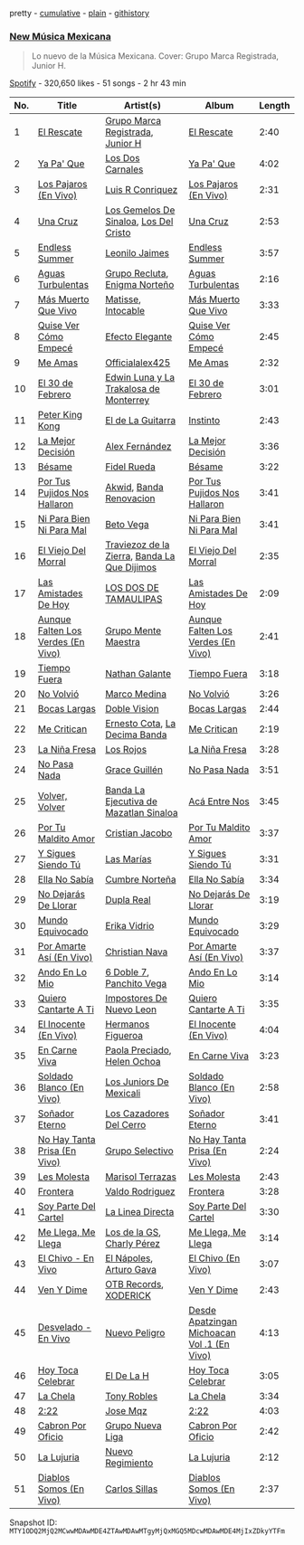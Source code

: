pretty - [cumulative](/playlists/cumulative/37i9dQZF1DX6Adf5JEwIPs.md) - [plain](/playlists/plain/37i9dQZF1DX6Adf5JEwIPs) - [githistory](https://github.githistory.xyz/mackorone/spotify-playlist-archive/blob/main/playlists/plain/37i9dQZF1DX6Adf5JEwIPs)

### [New Música Mexicana](https://open.spotify.com/playlist/37i9dQZF1DX6Adf5JEwIPs)

> Lo nuevo de la Música Mexicana\. Cover: Grupo Marca Registrada, Junior H.

[Spotify](https://open.spotify.com/user/spotify) - 320,650 likes - 51 songs - 2 hr 43 min

| No. | Title | Artist(s) | Album | Length |
|---|---|---|---|---|
| 1 | [El Rescate](https://open.spotify.com/track/4w273WCBXwM4P3jTX5HkB2) | [Grupo Marca Registrada](https://open.spotify.com/artist/1gW6pz5n1aK249L0GvfQCC), [Junior H](https://open.spotify.com/artist/7Gi6gjaWy3DxyilpF1a8Is) | [El Rescate](https://open.spotify.com/album/32QttkMiHZ1eXkXv6BVGcP) | 2:40 |
| 2 | [Ya Pa' Que](https://open.spotify.com/track/5zYhfNeQYi7lMmTbQBXJjM) | [Los Dos Carnales](https://open.spotify.com/artist/25UNJbwGZSQKvz5cPLWlv3) | [Ya Pa' Que](https://open.spotify.com/album/1yU4RgPSiYayVJDlRQKJ76) | 4:02 |
| 3 | [Los Pajaros \(En Vivo\)](https://open.spotify.com/track/5cDiDT7E88eUXiVhkUYEpf) | [Luis R Conriquez](https://open.spotify.com/artist/0pePYDrJGk8gqMRbXrLJC8) | [Los Pajaros \(En Vivo\)](https://open.spotify.com/album/3V1HnCC6js35Pw7NFctA6Y) | 2:31 |
| 4 | [Una Cruz](https://open.spotify.com/track/7EI3NvlzFohsgu0C418aJe) | [Los Gemelos De Sinaloa](https://open.spotify.com/artist/1Zkxm1dM3HI3QkTmxUEVQA), [Los Del Cristo](https://open.spotify.com/artist/3BarTzhsrWCqdYdTuHaXiK) | [Una Cruz](https://open.spotify.com/album/4M9stiQnSeeAWJZeEOcjWF) | 2:53 |
| 5 | [Endless Summer](https://open.spotify.com/track/3IMACfPG8wHaC6KccsyuUn) | [Leonilo Jaimes](https://open.spotify.com/artist/0n7CmDFQT0O48cLiBHx7XH) | [Endless Summer](https://open.spotify.com/album/5MfVyzPs79cE0RKF1aboZ6) | 3:57 |
| 6 | [Aguas Turbulentas](https://open.spotify.com/track/290Ug0y2nZJ8bamtgu435i) | [Grupo Recluta](https://open.spotify.com/artist/2Dlvgi70UoJJicfKgoW5Vo), [Enigma Norteño](https://open.spotify.com/artist/3441uYrkzgTWwjXLd13R0U) | [Aguas Turbulentas](https://open.spotify.com/album/69wLMt4yFfuHuueICXyo44) | 2:16 |
| 7 | [Más Muerto Que Vivo](https://open.spotify.com/track/6FkIjhuEDMc3mUFZZKxQlE) | [Matisse](https://open.spotify.com/artist/77aLk6J8ofnVxa1eXK9jiU), [Intocable](https://open.spotify.com/artist/108moq3rq6bm1M4Ypz0J02) | [Más Muerto Que Vivo](https://open.spotify.com/album/4LwHkby3HSNOaz6NH2buDg) | 3:33 |
| 8 | [Quise Ver Cómo Empecé](https://open.spotify.com/track/51AtNwSp96OMUywgEr6BhF) | [Efecto Elegante](https://open.spotify.com/artist/0NHX4tbvyRotP1QBhjTHX3) | [Quise Ver Cómo Empecé](https://open.spotify.com/album/6ALfte3xyJ0nrTbCX9ngLU) | 2:45 |
| 9 | [Me Amas](https://open.spotify.com/track/6ppO2W0MYAUqsebTz8qxQ9) | [Officialalex425](https://open.spotify.com/artist/2cmqbSrv0RSUeYRuWkqSiQ) | [Me Amas](https://open.spotify.com/album/1lpWlWOJzNb4tdnCU3mW4S) | 2:32 |
| 10 | [El 30 de Febrero](https://open.spotify.com/track/4ZbDbGo6hubDCXsVMEx1jv) | [Edwin Luna y La Trakalosa de Monterrey](https://open.spotify.com/artist/4LFOoXhMhnq9U8VsZkSwxl) | [El 30 de Febrero](https://open.spotify.com/album/0x2OATUtYiydLtsW3eOg4p) | 3:01 |
| 11 | [Peter King Kong](https://open.spotify.com/track/4CJGVxXvB3PIqRgnmFBIo8) | [El de La Guitarra](https://open.spotify.com/artist/0LIyZkH7LLbsA9T4YwUnEk) | [Instinto](https://open.spotify.com/album/7KlLuBZiwOzCTL7Q3J26cq) | 2:43 |
| 12 | [La Mejor Decisión](https://open.spotify.com/track/7hNDz9sO4MYgomhH67sZX0) | [Alex Fernández](https://open.spotify.com/artist/4Xwvz864z2uP3bwPcjKJjC) | [La Mejor Decisión](https://open.spotify.com/album/3lhzAP6Kkx2nP1UD9aRQP5) | 3:36 |
| 13 | [Bésame](https://open.spotify.com/track/5Wq8imKwAPc69YaUTGDXir) | [Fidel Rueda](https://open.spotify.com/artist/1lQO7ePBTp5yOfVK9hicoJ) | [Bésame](https://open.spotify.com/album/2SOdo9aNhMBFUQfQB0cv0d) | 3:22 |
| 14 | [Por Tus Pujidos Nos Hallaron](https://open.spotify.com/track/4NKCynDwws9S3oGr6f06Tn) | [Akwid](https://open.spotify.com/artist/3mYFuz6iY7D9X78rOXg5CG), [Banda Renovacion](https://open.spotify.com/artist/6yRnpibMV9phmk5aIiqhVk) | [Por Tus Pujidos Nos Hallaron](https://open.spotify.com/album/6BubiJIrTBzReRd9ojKxhh) | 3:41 |
| 15 | [Ni Para Bien Ni Para Mal](https://open.spotify.com/track/6e2yHlifUVG1zknwD6vEtK) | [Beto Vega](https://open.spotify.com/artist/4sB1zr9B9t2OgQtdejswak) | [Ni Para Bien Ni Para Mal](https://open.spotify.com/album/2aewQEf3wKn3v9Vw9RFrjz) | 3:41 |
| 16 | [El Viejo Del Morral](https://open.spotify.com/track/4clpe3UuSK2erINFGKcOWO) | [Traviezoz de la Zierra](https://open.spotify.com/artist/1tX4Yf64m81Ju9THQiXAzn), [Banda La Que Dijimos](https://open.spotify.com/artist/1ehvaZQQJAm9P5QlveuNi5) | [El Viejo Del Morral](https://open.spotify.com/album/5ceopSsxt36KVqpL8Fw9xd) | 2:35 |
| 17 | [Las Amistades De Hoy](https://open.spotify.com/track/5InISvx0CjKYiNRaqVZfqU) | [LOS DOS DE TAMAULIPAS](https://open.spotify.com/artist/77Zc5MMUIMJriEDAcaDspi) | [Las Amistades De Hoy](https://open.spotify.com/album/7aPYCVw0VMDsFgKw7FBOJG) | 2:09 |
| 18 | [Aunque Falten Los Verdes \(En Vivo\)](https://open.spotify.com/track/2NHAieYUmelozdjze7Utqt) | [Grupo Mente Maestra](https://open.spotify.com/artist/7fReOInDdj4876IaRNzHC2) | [Aunque Falten Los Verdes \(En Vivo\)](https://open.spotify.com/album/2kIXVhGDaLcRRerep2opMD) | 2:41 |
| 19 | [Tiempo Fuera](https://open.spotify.com/track/01gAbqtPWVRLzHKZjqbtwM) | [Nathan Galante](https://open.spotify.com/artist/0mYDDBNR5KCRC68CkmeOJB) | [Tiempo Fuera](https://open.spotify.com/album/3ofYz6uyOpKbp8DHnCefh3) | 3:18 |
| 20 | [No Volvió](https://open.spotify.com/track/69e9o1F2kQVTsKf4MsMC8A) | [Marco Medina](https://open.spotify.com/artist/6mC66skA31QYeFBbvE2zTY) | [No Volvió](https://open.spotify.com/album/5unW9vvC27sSs3aKHqNQJ2) | 3:26 |
| 21 | [Bocas Largas](https://open.spotify.com/track/2qmLcUb0yairZclztWtKUv) | [Doble Vision](https://open.spotify.com/artist/5YQwShxECKFKPcmHRx9LDa) | [Bocas Largas](https://open.spotify.com/album/0nC5AS768OgoxplWirLIgB) | 2:44 |
| 22 | [Me Critican](https://open.spotify.com/track/5YSP2U2zp3QjyAHo47mvLN) | [Ernesto Cota](https://open.spotify.com/artist/43TBniliwDn600EiuvJGuw), [La Decima Banda](https://open.spotify.com/artist/1C2CCqiE3rxq2H4ErMzz9U) | [Me Critican](https://open.spotify.com/album/5gLJuNSF3baTvHva7Kske5) | 2:19 |
| 23 | [La Niña Fresa](https://open.spotify.com/track/1o0jILaK37Uh7pX8QwIgO4) | [Los Rojos](https://open.spotify.com/artist/4N76v8ETS7Q5sod9W0dgIo) | [La Niña Fresa](https://open.spotify.com/album/6EmFa9Xa85wz0Hy8AyvDGd) | 3:28 |
| 24 | [No Pasa Nada](https://open.spotify.com/track/7dz7NLIMO7es3GfCpf6Mdt) | [Grace Guillén](https://open.spotify.com/artist/04K92Tg6ryvoyNj1Xju6rD) | [No Pasa Nada](https://open.spotify.com/album/3SLyTJrmcrrhj2qqLx2sW3) | 3:51 |
| 25 | [Volver, Volver](https://open.spotify.com/track/4Uz3nuZTriTwXNzIbDlxZo) | [Banda La Ejecutiva de Mazatlan Sinaloa](https://open.spotify.com/artist/6BHFzhrhbK5ogpJ8H2z71Y) | [Acá Entre Nos](https://open.spotify.com/album/1lzVgCs7NIZmKSQW3T8O0Q) | 3:45 |
| 26 | [Por Tu Maldito Amor](https://open.spotify.com/track/4Ldnk5b8pdp4FiCqpuKQ4B) | [Cristian Jacobo](https://open.spotify.com/artist/02HnByHOPN5e2RXNHZ9HhW) | [Por Tu Maldito Amor](https://open.spotify.com/album/5PZwyyatI2EmMlqyiSpOHj) | 3:37 |
| 27 | [Y Sigues Siendo Tú](https://open.spotify.com/track/0aoR2KYk8JJDDaKwSeP4Y8) | [Las Marías](https://open.spotify.com/artist/1BsFNAYZkEx6rvQJH4sN6w) | [Y Sigues Siendo Tú](https://open.spotify.com/album/0pTTS2mSMDlhPHTYRkgwv7) | 3:31 |
| 28 | [Ella No Sabía](https://open.spotify.com/track/1JFfmdz02Yf1kklk3JDoP1) | [Cumbre Norteña](https://open.spotify.com/artist/0d1jlQUtg6wJtmOVWSFU0t) | [Ella No Sabía](https://open.spotify.com/album/4lkgwcFzeMgZzt3zc7mUf9) | 3:34 |
| 29 | [No Dejarás De Llorar](https://open.spotify.com/track/48GtzRFhmbsrRXjlCSyTKu) | [Dupla Real](https://open.spotify.com/artist/6XUCxJIstAiHJIXWipOcIe) | [No Dejarás De Llorar](https://open.spotify.com/album/4se36b8eh0Zf3M0WE8gsdZ) | 3:19 |
| 30 | [Mundo Equivocado](https://open.spotify.com/track/7w4F7z0MNinqnwdGmnP2UX) | [Erika Vidrio](https://open.spotify.com/artist/4psSCgqhwgjY16plPhSw9P) | [Mundo Equivocado](https://open.spotify.com/album/4GqthtvFkiO7ggZXB4nrdM) | 3:29 |
| 31 | [Por Amarte Así \(En Vivo\)](https://open.spotify.com/track/4oOaGWoCGm6r0tJppwRsYw) | [Christian Nava](https://open.spotify.com/artist/4ykQDHQarNbuhmYt8YB3W0) | [Por Amarte Así \(En Vivo\)](https://open.spotify.com/album/6qaATk9LGM31EvPt6e1e29) | 3:37 |
| 32 | [Ando En Lo Mio](https://open.spotify.com/track/0U2t4OxsDdfcSiZPth7MGZ) | [6 Doble 7](https://open.spotify.com/artist/4uASG4oYMAOJbP30XK4hmW), [Panchito Vega](https://open.spotify.com/artist/3YJGzBDtf6ekCkxVRcdRjg) | [Ando En Lo Mio](https://open.spotify.com/album/4MZrhqwrcFEFTrPzpQAeyP) | 3:14 |
| 33 | [Quiero Cantarte A Ti](https://open.spotify.com/track/1pD5jgJo8F5CaJ1ONWsXeR) | [Impostores De Nuevo Leon](https://open.spotify.com/artist/74bsa1JfHvX7B7TrX7aAzI) | [Quiero Cantarte A Ti](https://open.spotify.com/album/1zHitGXXLsU1jeIo8rghpk) | 3:35 |
| 34 | [El Inocente \(En Vivo\)](https://open.spotify.com/track/2BPOF5HpmQ9bFO8yfL7TLI) | [Hermanos Figueroa](https://open.spotify.com/artist/7BuH7TfZEJD0XJiNfmtRya) | [El Inocente \(En Vivo\)](https://open.spotify.com/album/6O1O2zWKacVDJkMZq449K4) | 4:04 |
| 35 | [En Carne Viva](https://open.spotify.com/track/0576T1N3lsfD2ImwFrW1tO) | [Paola Preciado](https://open.spotify.com/artist/1zG5D5npyMFrKi3TQRXaNP), [Helen Ochoa](https://open.spotify.com/artist/7oFVQdInQWD7GQRgWxSiHD) | [En Carne Viva](https://open.spotify.com/album/2MOtc63fVOckXi8FrW19Di) | 3:23 |
| 36 | [Soldado Blanco \(En Vivo\)](https://open.spotify.com/track/49CVR06FIZw0HZhcPjR5h8) | [Los Juniors De Mexicali](https://open.spotify.com/artist/5XzuwKjS3XZsZTLlP5V0Ou) | [Soldado Blanco \(En Vivo\)](https://open.spotify.com/album/1VW9TOumjnekxktKrVWoDo) | 2:58 |
| 37 | [Soñador Eterno](https://open.spotify.com/track/5wTiLsEgPIzys50HVZvcNu) | [Los Cazadores Del Cerro](https://open.spotify.com/artist/49hvO5gCq6aWo8a4x147iQ) | [Soñador Eterno](https://open.spotify.com/album/26Ml9eOBznWG0YWCtFBbQ6) | 3:41 |
| 38 | [No Hay Tanta Prisa \(En Vivo\)](https://open.spotify.com/track/4l76keEl2VkHRRnSr8bXHv) | [Grupo Selectivo](https://open.spotify.com/artist/1EvLQTftUdMMQbOSeMOLn1) | [No Hay Tanta Prisa \(En Vivo\)](https://open.spotify.com/album/1e5hYCUAhZrXLL95sss7uP) | 2:24 |
| 39 | [Les Molesta](https://open.spotify.com/track/0FQUdbfAuh7HzHGOeXxvSb) | [Marisol Terrazas](https://open.spotify.com/artist/3PRQE4Qyt7YF67ElSNxYok) | [Les Molesta](https://open.spotify.com/album/4zDvdAWFpyH1cQKNRTll90) | 2:43 |
| 40 | [Frontera](https://open.spotify.com/track/2uHgK4ue0Y8mNhLJCZG5Bb) | [Valdo Rodriguez](https://open.spotify.com/artist/4h949lAuNvDdg5UKXPA6x4) | [Frontera](https://open.spotify.com/album/1VWt6dgcAjtZU9hm8gzDlU) | 3:28 |
| 41 | [Soy Parte Del Cartel](https://open.spotify.com/track/2soxFbgkFXu9GofEYpRIs8) | [La Linea Directa](https://open.spotify.com/artist/3yTmG59LEdzjPHbuM8RKUv) | [Soy Parte Del Cartel](https://open.spotify.com/album/5utWtpqca15TQo14O5ogvG) | 3:30 |
| 42 | [Me Llega, Me Llega](https://open.spotify.com/track/62QojbEHuthOXxuFlOQi0w) | [Los de la GS](https://open.spotify.com/artist/1mwAXk76AfeW98Xuuui7zW), [Charly Pérez](https://open.spotify.com/artist/1cGbJzKJN7XAI259t8Iwvr) | [Me Llega, Me Llega](https://open.spotify.com/album/64Ce3yc1ET7mXPKjbYPK2l) | 3:14 |
| 43 | [El Chivo \- En Vivo](https://open.spotify.com/track/2dJ93Cww5CPkaA06r18VYE) | [El Nápoles](https://open.spotify.com/artist/3qUdyjuTvTQQ1Nx1sOvZ0J), [Arturo Gava](https://open.spotify.com/artist/58RnC3X026iBhCBp6nSeN3) | [El Chivo \(En Vivo\)](https://open.spotify.com/album/3s5mpDge00hbOTNfPNg15d) | 3:07 |
| 44 | [Ven Y Dime](https://open.spotify.com/track/3hLqiuTYgJNzhBcxhhzE95) | [OTB Records](https://open.spotify.com/artist/0JuJGJhC0mwQBWQuP9k4XB), [XODERICK](https://open.spotify.com/artist/60YDF7RrvGqHcG1brVwlFw) | [Ven Y Dime](https://open.spotify.com/album/6npXcV2CWz6rYfzLGb9pDy) | 2:43 |
| 45 | [Desvelado \- En Vivo](https://open.spotify.com/track/49ET8GXdDCnuxHLM7sAf9P) | [Nuevo Peligro](https://open.spotify.com/artist/7oaICix4sY9Ut4HdcK1KHk) | [Desde Apatzingan Michoacan Vol .1 \(En Vivo\)](https://open.spotify.com/album/1LFydfMXzLc04vu25q1bCT) | 4:13 |
| 46 | [Hoy Toca Celebrar](https://open.spotify.com/track/2bPGQYje7TyPscQ1gLetB9) | [El De La H](https://open.spotify.com/artist/5JRFF4doyWWw1oWC4th6O1) | [Hoy Toca Celebrar](https://open.spotify.com/album/14ui1YuoWXJt3SI918pXdO) | 3:05 |
| 47 | [La Chela](https://open.spotify.com/track/7FYOCTAOiw0BnossQhk6bR) | [Tony Robles](https://open.spotify.com/artist/7iKXEjenK0rFcoHb5YhUvt) | [La Chela](https://open.spotify.com/album/7izmTNpw2icnSOILkcioKf) | 3:34 |
| 48 | [2:22](https://open.spotify.com/track/59g4s1E1XZQ26RK9PngBCm) | [Jose Mqz](https://open.spotify.com/artist/3GkyxLa2GBx3I3xuGcSg9Z) | [2:22](https://open.spotify.com/album/2y3ZWj1LF8kxA2vyGvApkE) | 4:03 |
| 49 | [Cabron Por Oficio](https://open.spotify.com/track/1yNucywyY5vd7jfOFpVnOp) | [Grupo Nueva Liga](https://open.spotify.com/artist/0iVRaTxHkNNvEaY1SOD8dk) | [Cabron Por Oficio](https://open.spotify.com/album/2vo3gYBbi9MjmI8sPkDq5T) | 2:42 |
| 50 | [La Lujuria](https://open.spotify.com/track/5G9UJ812F7HetBvOpcRaOe) | [Nuevo Regimiento](https://open.spotify.com/artist/2dYOoYpVWymc4PTl1KR5o6) | [La Lujuria](https://open.spotify.com/album/70ruvzfpRt1Wbr3t5xxTIv) | 2:12 |
| 51 | [Diablos Somos \(En Vivo\)](https://open.spotify.com/track/0KqHRopQZt62bEXdADhym1) | [Carlos Sillas](https://open.spotify.com/artist/1Ta8B8r9bBCLMUUBbVDnKm) | [Diablos Somos \(En Vivo\)](https://open.spotify.com/album/0vo11WIxiFnbM5AU3wxTpL) | 2:37 |

Snapshot ID: `MTY1ODQ2MjQ2MCwwMDAwMDE4ZTAwMDAwMTgyMjQxMGQ5MDcwMDAwMDE4MjIxZDkyYTFm`
